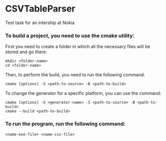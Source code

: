 # CSVTableParser
Test task for an intership at Nokia

### To build a project, you need to use the cmake utility:
First you need to create a folder in which all the necessary files will be stored and go there:<br/>

    mkdir <folder-name>
    cd <folder-name>

Then, to perform the build, you need to run the following command:<br/>
    
    cmake [options] -S <path-to-source> -B <path-to-build>
    
To change the generator for a specific platform, you can use the command:<br/>
    
    cmake [options] -G <generator-name> -S <path-to-source> -B <path-to-build>
    cmake --build <path-to-build>

### To run the program, run the following command:

    <name-exe-file> <name-csv-file>
